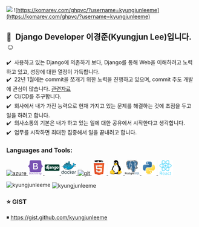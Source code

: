 <a href="https://kjdev.notion.site/Django-Developer-f36090b3c2cb41d8aa1422dbd7b1be7c"><img src="https://img.shields.io/badge/Porfoilo-Docs-blue"/></a>
![https://komarev.com/ghpvc/?username=kyungjunleeme](https://komarev.com/ghpvc/?username=kyungjunleeme)


## 👋 &nbsp;Django Developer 이경준(Kyungjun Lee)입니다. ☺️

✔️ &nbsp;사용하고 있는 Django에 의존하기 보다, Django를 통해 Web을 이해하려고 노력하고 있고, 성장에 대한 열정이 가득합니다.\
✔️ &nbsp;22년 1월에는 commit을 쪼개기 위한 노력을 진행하고 있으며, commit 주도 개발에 관심이 많습니다. [관련자료](https://gyuwon.github.io/blog/2021/04/04/commit-message-driven-development.html) \
✔️ &nbsp;CI/CD를 추구합니다.\
✔️ &nbsp;회사에서 내가 가진 능력으로 현재 가지고 있는 문제를 해결하는 것에 초점을 두고 일을 하려고 합니다.\
✔️ &nbsp;의사소통의 기본은 내가 하고 있는 일에 대한 공유에서 시작한다고 생각합니다.\
✔️ &nbsp;업무를 시작하면 최대한 집중해서 일을 끝내려고 합니다.
<!--
✔ &nbsp;저에 대해 궁금하시다면, <a href="https://kjdev.notion.site/Django-Developer-f36090b3c2cb41d8aa1422dbd7b1be7c">제 포트폴리오</a>를 방문해주세요.
-->
<h3 align="left">Languages and Tools:</h3>
<p align="left"> <a href="https://azure.microsoft.com/en-in/" target="_blank"> <img src="https://www.vectorlogo.zone/logos/microsoft_azure/microsoft_azure-icon.svg" alt="azure" width="40" height="40"/> </a> <a href="https://getbootstrap.com" target="_blank"> <img src="https://raw.githubusercontent.com/devicons/devicon/master/icons/bootstrap/bootstrap-plain-wordmark.svg" alt="bootstrap" width="40" height="40"/> </a> <a href="https://www.djangoproject.com/" target="_blank"> <img src="https://raw.githubusercontent.com/devicons/devicon/master/icons/django/django-original.svg" alt="django" width="40" height="40"/> </a> <a href="https://www.docker.com/" target="_blank"> <img src="https://raw.githubusercontent.com/devicons/devicon/master/icons/docker/docker-original-wordmark.svg" alt="docker" width="40" height="40"/> </a> <a href="https://git-scm.com/" target="_blank"> <img src="https://www.vectorlogo.zone/logos/git-scm/git-scm-icon.svg" alt="git" width="40" height="40"/> </a> <a href="https://www.w3.org/html/" target="_blank"> <img src="https://raw.githubusercontent.com/devicons/devicon/master/icons/html5/html5-original-wordmark.svg" alt="html5" width="40" height="40"/> </a> <a href="https://www.linux.org/" target="_blank"> <img src="https://raw.githubusercontent.com/devicons/devicon/master/icons/linux/linux-original.svg" alt="linux" width="40" height="40"/> </a> <a href="https://www.postgresql.org" target="_blank"> <img src="https://raw.githubusercontent.com/devicons/devicon/master/icons/postgresql/postgresql-original-wordmark.svg" alt="postgresql" width="40" height="40"/> </a> <a href="https://www.python.org" target="_blank"> <img src="https://raw.githubusercontent.com/devicons/devicon/master/icons/python/python-original.svg" alt="python" width="40" height="40"/> </a> <a href="https://reactjs.org/" target="_blank"> <img src="https://raw.githubusercontent.com/devicons/devicon/master/icons/react/react-original-wordmark.svg" alt="react" width="40" height="40"/> </a> </p>

<p><img align="left" src="https://github-readme-stats.vercel.app/api/top-langs?username=kyungjunleeme&show_icons=true&locale=en&layout=compact" alt="kyungjunleeme" /></p>

<p>&nbsp;<img align="center" src="https://github-readme-stats.vercel.app/api?username=kyungjunleeme&show_icons=true&locale=en" alt="kyungjunleeme" /></p>


### ⭐ **GIST**
◾ https://gist.github.com/kyungjunleeme

<!--
### 🤝🏻 &nbsp;Contact
<a href="https://linkedin.com/in/kyungjunleeme" target="blank"><img align="center" src="https://raw.githubusercontent.com/rahuldkjain/github-profile-readme-generator/master/src/images/icons/Social/linked-in-alt.svg" alt="kyungjunleeme" height="30" width="40" /></a>
-->
